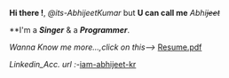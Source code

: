 **Hi there !**, *@its-AbhijeetKumar* but **U can call me** *Abhi~~jeet~~*

**I'm a **_Singer_** & a **_Programmer_**.

*Wanna Know me more...,click on this-->* [Resume.pdf](https://github.com/its-AbhijeetKumar/its-AbhijeetKumar/files/7156469/Resume_Olivee1.pdf)

*Linkedin_Acc. url :-*[iam-abhijeet-kr](www.linkedin.com/in/iam-abhijeet-kr)


